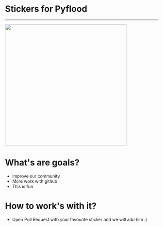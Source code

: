 # Stickers for Pyflood 

----

<p float="left">
  <img src="" width="400">

</p>



# What's are goals?

- Improve our community 
- More work with github
- This is fun  


# How to work's with it? 

- Open Pull Request with your favourite sticker and we will add him :)




